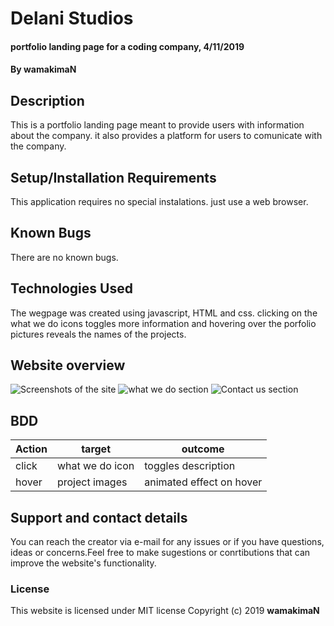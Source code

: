 # Delani Studios
#### portfolio landing page for a coding company, 4/11/2019
#### By wamakimaN
## Description
This is a portfolio landing page meant to provide users with information about the company. it also provides a platform for users to comunicate with the company.
## Setup/Installation Requirements
This application requires no special instalations. just use a web browser.
## Known Bugs
There are no known bugs.
## Technologies Used
The wegpage was created using javascript, HTML and css. clicking on the what we do icons toggles more information and hovering over the porfolio pictures reveals the names of the projects. 
## Website overview 
![Screenshots of the site](/pictures/delani1.png)
![what we do section](/pictures/delani2.png) 
![Contact us section](/pictures/delani3.png)

## BDD
|Action | target            | outcome                |
|-------|-------------------|------------------------|
| click | what we do icon   |toggles description     |
| hover | project images    |animated effect on hover|


## Support and contact details
You can reach the creator via e-mail for any issues or if you have questions, ideas or concerns.Feel free to make sugestions or conrtibutions that can improve the website's functionality.
### License
This website is licensed under MIT license Copyright (c) 2019
 **wamakimaN**
  